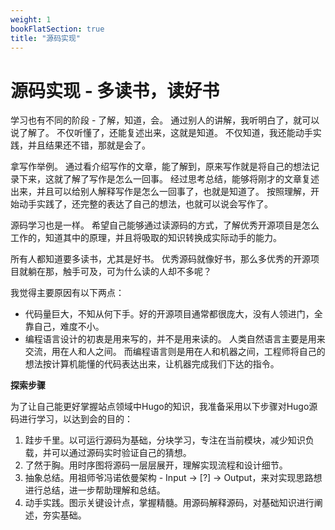 ```yaml
---
weight: 1
bookFlatSection: true
title: "源码实现"
---
```


# 源码实现 - 多读书，读好书

学习也有不同的阶段 - 了解，知道，会。
通过别人的讲解，我听明白了，就可以说了解了。
不仅听懂了，还能复述出来，这就是知道。
不仅知道，我还能动手实践，并且结果还不错，那就是会了。

拿写作举例。
通过看介绍写作的文章，能了解到，原来写作就是将自己的想法记录下来，这就了解了写作是怎么一回事。
经过思考总结，能够将刚才的文章复述出来，并且可以给别人解释写作是怎么一回事了，也就是知道了。
按照理解，开始动手实践了，还完整的表达了自己的想法，也就可以说会写作了。

源码学习也是一样。
希望自己能够通过读源码的方式，了解优秀开源项目是怎么工作的，知道其中的原理，并且将吸取的知识转换成实际动手的能力。

所有人都知道要多读书，尤其是好书。
优秀源码就像好书，那么多优秀的开源项目就躺在那，触手可及，可为什么读的人却不多呢？

我觉得主要原因有以下两点：
* 代码量巨大，不知从何下手。好的开源项目通常都很庞大，没有人领进门，全靠自己，难度不小。
* 编程语言设计的初衷是用来写的，并不是用来读的。
  人类自然语言主要是用来交流，用在人和人之间。
  而编程语言则是用在人和机器之间，工程师将自己的想法按计算机能懂的代码表达出来，让机器完成我们下达的指令。

**探索步骤**

为了让自己能更好掌握站点领域中Hugo的知识，我准备采用以下步骤对Hugo源码进行学习，以达到会的目的：

1. 跬步千里。以可运行源码为基础，分块学习，专注在当前模块，减少知识负载，并可以通过源码实时验证自己的猜想。
2. 了然于胸。用时序图将源码一层层展开，理解实现流程和设计细节。
3. 抽象总结。用祖师爷冯诺依曼架构 - Input -> [?] -> Output，来对实现思路想进行总结，进一步帮助理解和总结。
4. 动手实践。图示关键设计点，掌握精髓。用源码解释源码，对基础知识进行阐述，夯实基础。
